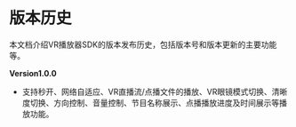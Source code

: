 # 版本历史

本文档介绍VR播放器SDK的版本发布历史，包括版本号和版本更新的主要功能等。

**Version1.0.0**
* 支持秒开、网络自适应、VR直播流/点播文件的播放、VR眼镜模式切换、清晰度切换、方向控制、音量控制、节目名称展示、点播播放进度及时间展示等播放功能。

